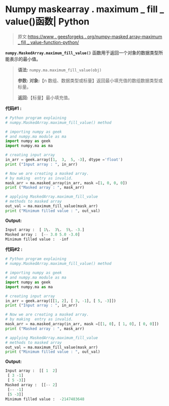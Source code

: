 # Numpy maskearray . maximum _ fill _ value()函数| Python

> 原文:[https://www . geesforgeks . org/numpy-masked array-maximum _ fill _ value-function-python/](https://www.geeksforgeeks.org/numpy-maskedarray-maximum_fill_value-function-python/)

**`numpy.MaskedArray.maximum_fill_value()`** 函数用于返回一个对象的数据类型所能表示的最小值。

> **语法:** `numpy.ma.maximum_fill_value(obj)`
> 
> **参数:**
> **对象:**【n 数组、数据类型或标量】返回最小填充值的数组数据类型或标量。
> 
> **返回:**【标量】最小填充值。

**代码#1 :**

```py
# Python program explaining
# numpy.MaskedArray.maximum_fill_value() method 

# importing numpy as geek  
# and numpy.ma module as ma 
import numpy as geek 
import numpy.ma as ma 

# creating input array  
in_arr = geek.array([1,  3,  5, -3], dtype ='float')
print ("Input array : ", in_arr) 

# Now we are creating a masked array. 
# by making  entry as invalid.  
mask_arr = ma.masked_array(in_arr, mask =[1, 0, 0, 0]) 
print ("Masked array : ", mask_arr) 

# applying MaskedArray.maximum_fill_value    
# methods to masked array
out_val = ma.maximum_fill_value(mask_arr) 
print ("Minimum filled value : ", out_val) 
```

**Output:**

```py
Input array :  [ 1\.  3\.  5\. -3.]
Masked array :  [-- 3.0 5.0 -3.0]
Minimum filled value :  -inf

```

**代码#2 :**

```py
# Python program explaining
# numpy.MaskedArray.maximum_fill_value() method 

# importing numpy as geek  
# and numpy.ma module as ma 
import numpy as geek 
import numpy.ma as ma 

# creating input array  
in_arr = geek.array([[1, 2], [ 3, -1], [ 5, -3]])
print ("Input array : ", in_arr) 

# Now we are creating a masked array. 
# by making  entry as invalid.  
mask_arr = ma.masked_array(in_arr, mask =[[1, 0], [ 1, 0], [ 0, 0]]) 
print ("Masked array : ", mask_arr) 

# applying MaskedArray.maximum_fill_value    
# methods to masked array
out_val = ma.maximum_fill_value(mask_arr) 
print ("Minimum filled value : ", out_val)  
```

**Output:**

```py
Input array :  [[ 1  2]
 [ 3 -1]
 [ 5 -3]]
Masked array :  [[-- 2]
 [-- -1]
 [5 -3]]
Minimum filled value :  -2147483648

```